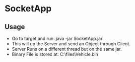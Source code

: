 # SocketApp
## Usage
- Go to target and run: java -jar SocketApp.jar
- This will up the Server and send an Object through Client.
- Server Runs on a different thread but on the same jar.
- Binary File is stored at: C:\files\Vehicle.bin
